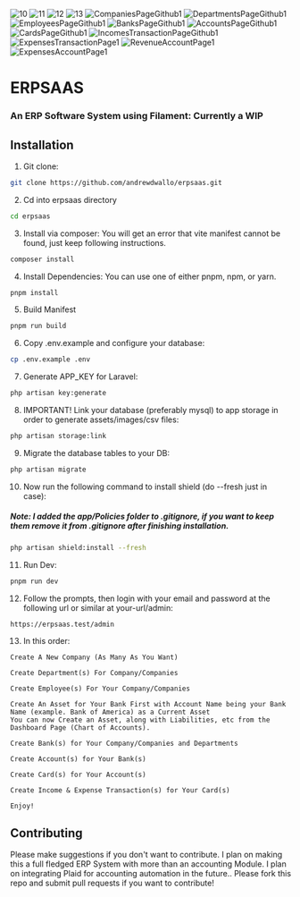 ![10](https://user-images.githubusercontent.com/104294090/198823691-dd503f53-0ff0-4c24-b8f6-5c6f4f03c32a.png)
![11](https://user-images.githubusercontent.com/104294090/198823738-48abf5de-e5ff-4bd7-9ecd-8eeafa24ed2d.png)
![12](https://user-images.githubusercontent.com/104294090/198823750-d2c0c93d-12dc-4767-b183-c0ce41d27d4b.png)
![13](https://user-images.githubusercontent.com/104294090/198823891-4153e2fe-d516-4ee8-bd8f-e78c97acd316.png)
![CompaniesPageGithub1](https://user-images.githubusercontent.com/104294090/193767442-13fec3f6-fd24-4057-87b2-5d3352d42af4.png)
![DepartmentsPageGithub1](https://user-images.githubusercontent.com/104294090/193767444-218ff1b4-8eb6-4b4e-84be-72f040601052.png)
![EmployeesPageGithub1](https://user-images.githubusercontent.com/104294090/193767445-3207f1fc-e79a-42a3-99e8-93e645def04b.png)
![BanksPageGithub1](https://user-images.githubusercontent.com/104294090/193767439-eca66f6e-23d6-443e-bd09-f2d2fb92dc9b.png)
![AccountsPageGithub1](https://user-images.githubusercontent.com/104294090/193767436-0bff8d27-03e9-4c06-81b6-b9c90eb69919.png)
![CardsPageGithub1](https://user-images.githubusercontent.com/104294090/193767440-6da9c416-d227-489f-959d-e3ec2d7be17a.png)
![IncomesTransactionPageGithub1](https://user-images.githubusercontent.com/104294090/193767450-a6b19f9c-e9bd-4b41-83ed-2aeec5b8be0a.png)
![ExpensesTransactionPage1](https://user-images.githubusercontent.com/104294090/193767448-00fb0433-6d97-4480-a6c6-0e64b156b45b.png)
![RevenueAccountPage1](https://user-images.githubusercontent.com/104294090/193767451-9d6d02b3-8041-4154-84a1-3e0a2a7d2398.png)
![ExpensesAccountPage1](https://user-images.githubusercontent.com/104294090/193767446-67bebb68-7fcb-4085-8d8e-90e0179a664c.png)

# ERPSAAS

### An ERP Software System using Filament: Currently a WIP

## Installation

1. Git clone:

```bash
git clone https://github.com/andrewdwallo/erpsaas.git
```

2. Cd into erpsaas directory

```bash
cd erpsaas
```

3. Install via composer: You will get an error that vite manifest cannot be found, just keep following instructions.
```bash
composer install
```

4. Install Dependencies: You can use one of either pnpm, npm, or yarn.

```bash
pnpm install
```

5. Build Manifest
```bash
pnpm run build
```

6. Copy .env.example and configure your database:
```bash
cp .env.example .env
```

7. Generate APP_KEY for Laravel:
```bash
php artisan key:generate
```

8. IMPORTANT! Link your database (preferably mysql) to app storage in order to generate assets/images/csv files:
```bash
php artisan storage:link
```

9. Migrate the database tables to your DB:
```bash
php artisan migrate
```

10. Now run the following command to install shield (do --fresh just in case):
##### Note: I added the app/Policies folder to .gitignore, if you want to keep them remove it from .gitignore after finishing installation.
```bash
php artisan shield:install --fresh
```

11. Run Dev:
```bash
pnpm run dev
```

12. Follow the prompts, then login with your email and password at the following url or similar at your-url/admin:
```
https://erpsaas.test/admin 
```

13. In this order:
```
Create A New Company (As Many As You Want)
```
```
Create Department(s) For Company/Companies
```
```
Create Employee(s) For Your Company/Companies
```
```
Create An Asset for Your Bank First with Account Name being your Bank Name (example. Bank of America) as a Current Asset
You can now Create an Asset, along with Liabilities, etc from the Dashboard Page (Chart of Accounts).
```
```
Create Bank(s) for Your Company/Companies and Departments
```
```
Create Account(s) for Your Bank(s)
```
```
Create Card(s) for Your Account(s)
```
```
Create Income & Expense Transaction(s) for Your Card(s)
```
```
Enjoy!
```

## Contributing
Please make suggestions if you don't want to contribute.
I plan on making this a full fledged ERP System with more than an accounting Module.
I plan on integrating Plaid for accounting automation in the future..
Please fork this repo and submit pull requests if you want to contribute!
